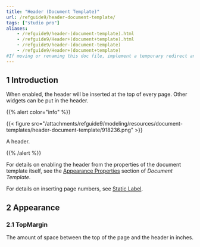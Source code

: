 ```yaml
---
title: "Header (Document Template)"
url: /refguide9/header-document-template/
tags: ["studio pro"]
aliases:
    - /refguide9/header-(document-template).html
    - /refguide9/Header+(document+template).html
    - /refguide9/header-(document-template)
    - /refguide9/Header+(document+template)
#If moving or renaming this doc file, implement a temporary redirect and let the respective team know they should update the URL in the product. See Mapping to Products for more details.
---
```


## 1 Introduction

When enabled, the header will be inserted at the top of every page. Other widgets can be put in the header.

{{% alert color="info" %}}

{{< figure src="/attachments/refguide9/modeling/resources/document-templates/header-document-template/918236.png" >}}

A header.

{{% /alert %}}

For details on enabling the header from the properties of the document template itself, see the [Appearance Properties](/refguide9/document-template/#appearance-properties) section of *Document Template*.

For details on inserting page numbers, see [Static Label](/refguide9/static-label-document-template/).

## 2 Appearance

### 2.1 TopMargin

The amount of space between the top of the page and the header in inches.
